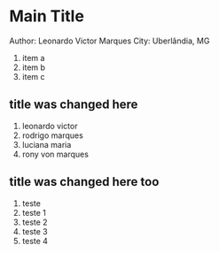 # Main Title

Author: Leonardo Victor Marques
City: Uberlândia, MG

1. item a
2. item b
3. item c

## title was changed here

1. leonardo victor
2. rodrigo marques
3. luciana maria
4. rony von marques

## title was changed here too

1. teste
2. teste 1
3. teste 2
4. teste 3
5. teste 4
